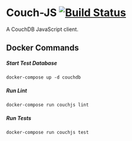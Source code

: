 # Couch-JS [![Build Status](https://travis-ci.com/foxmulder900/couch-js.svg?branch=master)](https://travis-ci.com/foxmulder900/couch-js)
A CouchDB JavaScript client.

## Docker Commands

##### Start Test Database
`docker-compose up -d couchdb`

##### Run Lint
`docker-compose run couchjs lint`

##### Run Tests
`docker-compose run couchjs test`
